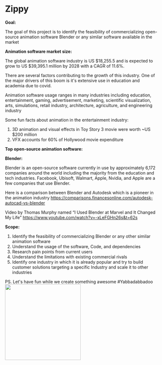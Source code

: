# Zippy

**Goal:**

The goal of this project is to identify the feasibility of commercializing open-source animation software Blender or any similar software available in the market

**Animation software market size:**

The global animation software industry is US $18,255.5 and is expected to grow to US $39,395.1 million by 2028 with a CAGR of 11.6%.

There are several factors contributing to the growth of this industry. One of the major drivers of this boom is it's extensive use in education and academia due to covid.

Animation software usage ranges in many industries including education, entertainment, gaming, advertisement, marketing, scientific visualization, arts, simulations, retail industry, architecture, agriculture, and engineering industry

Some fun facts about animation in the entertainment industry:
1.	3D animation and visual effects in Toy Story 3 movie were worth ~US $200 million
2.	VFX accounts for 60% of Hollywood movie expenditure

**Top open-source animation software:**

**Blender:**

Blender is an open-source software currently in use by approximately 6,172 companies around the world including the majority from the education and tech industries. Facebook, Ubisoft, Walmart, Apple, Nvidia, and Apple are a few companies that use Blender.

Here is a comparison between Blender and Autodesk which is a pioneer in the animation industry
https://comparisons.financesonline.com/autodesk-autocad-vs-blender

Video by Thomas Murphy named “I Used Blender at Marvel and It Changed My Life”
https://www.youtube.com/watch?v=-xLeFGHn26s&t=62s

**Scope:**
1.	Identify the feasibility of commercializing Blender or any other similar animation software
3.	Understand the usage of the software, Code, and dependencies
4.	Research pain points from current users
5.	Understand the limitations with existing commercial rivals
6.	Identify one industry in which it is already popular and try to build customer solutions targeting a specific Industry and scale it to other industries

PS. Let's have fun while we create something awesome #Yabbadabbadoo
<img align="center" width="250" height="250" src="https://user-images.githubusercontent.com/92696174/174000510-27a2edb1-6b9d-42ef-ae56-b90efecb77f4.gif">
